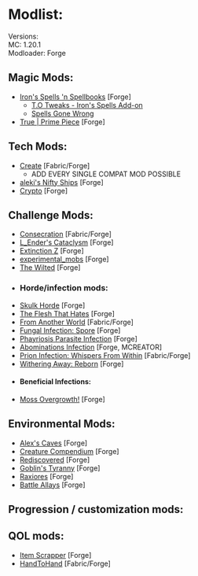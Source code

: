 # Modlist:
Versions: <br>
MC: 1.20.1 <br>
Modloader: Forge <br>

## Magic Mods:
- [Iron's Spells 'n Spellbooks](https://modrinth.com/mod/irons-spells-n-spellbooks) [Forge]
  - [T.O Tweaks - Iron's Spells Add-on](https://modrinth.com/mod/to-tweaks-irons-spells)
  - [Spells Gone Wrong](https://modrinth.com/mod/spells-gone-wrong)
- [True | Prime Piece](https://www.curseforge.com/minecraft/mc-mods/true-prime-piece) [Forge]

## Tech Mods:
- [Create](https://modrinth.com/mod/create) [Fabric/Forge]
  - ADD EVERY SINGLE COMPAT MOD POSSIBLE
- [aleki's Nifty Ships](https://modrinth.com/mod/alekiships) [Forge]
- [Crypto](https://modrinth.com/mod/crypto/gallery) [Forge]

## Challenge Mods:
- [Consecration](https://www.curseforge.com/minecraft/mc-mods/consecration) [Fabric/Forge]
- [L_Ender's Cataclysm](https://modrinth.com/mod/l_enders-cataclysm) [Forge]
- [Extinction Z](https://www.curseforge.com/minecraft/mc-mods/extinction-z) [Forge]
- [experimental_mobs](https://www.curseforge.com/minecraft/mc-mods/experimental-mobs) [Forge]
- [The Wilted](https://www.curseforge.com/minecraft/mc-mods/the-root-of-fear) [Forge]
- ### Horde/infection mods:
- [Skulk Horde](https://modrinth.com/mod/sculk-horde) [Forge]
- [The Flesh That Hates](https://modrinth.com/mod/tfth) [Forge]
- [From Another World](https://modrinth.com/mod/from-another-world) [Fabric/Forge]
- [Fungal Infection: Spore](https://modrinth.com/mod/fungal-infectionspore) [Forge]
- [Phayriosis Parasite Infection](https://www.curseforge.com/minecraft/mc-mods/phayriosis-parasite-infection) [Forge]
- [Abominations Infection](https://www.curseforge.com/minecraft/mc-mods/abominationsinfection) [Forge, MCREATOR]
- [Prion Infection: Whispers From Within](https://www.curseforge.com/minecraft/mc-mods/prioninfection) [Fabric/Forge]
- [Withering Away: Reborn](https://www.curseforge.com/minecraft/mc-mods/withering-away-reborn) [Forge]
- #### Beneficial Infections:
- [Moss Overgrowth!](https://www.curseforge.com/minecraft/mc-mods/moss-overgrowth) [Forge]

## Environmental Mods:
- [Alex's Caves](https://modrinth.com/mod/alexs-caves) [Forge]
- [Creature Compendium](https://modrinth.com/mod/creature-compendium) [Forge]
- [Rediscovered](https://modrinth.com/mod/rediscovered) [Forge]
- [Goblin's Tyranny](https://www.curseforge.com/minecraft/mc-mods/goblins-tyranny) [Forge]
- [Raxiores](https://www.curseforge.com/minecraft/mc-mods/raxiores-dinosaur-mode) [Forge]
- [Battle Allays](https://www.curseforge.com/minecraft/mc-mods/battle-allays) [Forge]

## Progression / customization mods:

## QOL mods:
- [Item Scrapper](https://www.curseforge.com/minecraft/mc-mods/item-scrapper) [Forge]
- [HandToHand](https://modrinth.com/mod/handtohand) [Fabric/Forge]

